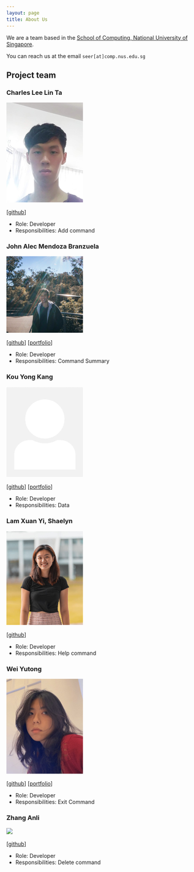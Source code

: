 ```yaml
---
layout: page
title: About Us
---
```


We are a team based in the [School of Computing, National University of Singapore](http://www.comp.nus.edu.sg).

You can reach us at the email `seer[at]comp.nus.edu.sg`

## Project team

### Charles Lee Lin Ta

<img src="images/charleslee01.png" width="200px">

[[github](https://github.com/CharlesLee01)]

* Role: Developer
* Responsibilities: Add command

### John Alec Mendoza Branzuela

<img src="images/branzuelajohn.png" width="200px">

[[github](http://github.com/branzuelajohn)]
[[portfolio](team/branzuelajohn.md)]

* Role: Developer
* Responsibilities: Command Summary

### Kou Yong Kang

<img src="images/kouyk.png" width="200px">

[[github](http://github.com/kouyk)] [[portfolio](team/yongkang.md)]

* Role: Developer
* Responsibilities: Data

### Lam Xuan Yi, Shaelyn

<img src="images/shaelynl.png" width="200px">

[[github](http://github.com/shaelynl)]

* Role: Developer
* Responsibilities: Help command

### Wei Yutong

<img src="images/wei-yutong.png" width="200px">

[[github](http://github.com/wei-yutong)]
[[portfolio](team/weiyutong.md)]

* Role: Developer
* Responsibilities: Exit Command

### Zhang Anli

<img src="images/zhanganli.png" width="200px">

[[github](http://github.com/ZhangAnli)]

* Role: Developer
* Responsibilities: Delete command
